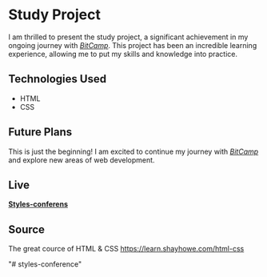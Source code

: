 # Study Project

I am thrilled to present the study project, a significant achievement in my ongoing journey with *[BitCamp](https://www.bitcamp.ge)*. This project has been an incredible learning experience, allowing me to put my skills and knowledge into practice.

## Technologies Used

- HTML
- CSS

## Future Plans

This is just the beginning! I am excited to continue my journey with *[BitCamp](https://www.bitcamp.ge)* and explore new areas of web development. 

## Live

**[Styles-conferens](https://arsenjijavadze.github.io/styles-conference/)**

## Source 

The great cource of HTML & CSS
<https://learn.shayhowe.com/html-css>

"# styles-conference" 

